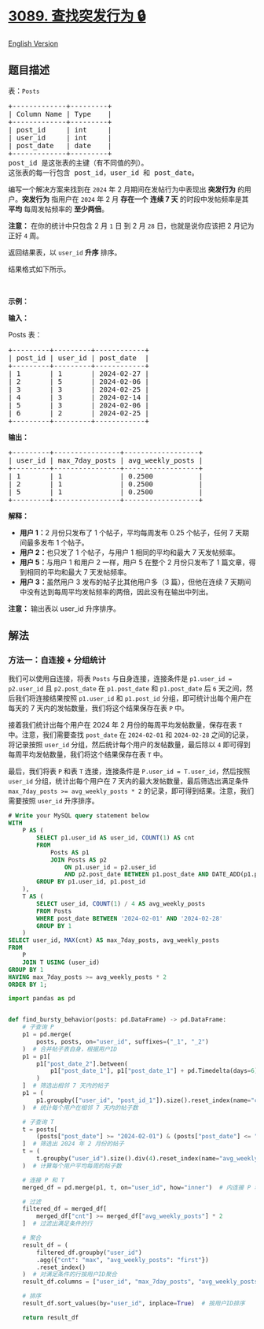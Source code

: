 # [3089. 查找突发行为 🔒](https://leetcode.cn/problems/find-bursty-behavior)

[English Version](/solution/3000-3099/3089.Find%20Bursty%20Behavior/README_EN.md)

<!-- tags:数据库 -->

<!-- difficulty:中等 -->

## 题目描述

<!-- 这里写题目描述 -->

<p>表：<code>Posts</code></p>

<pre>
+-------------+---------+
| Column Name | Type    |
+-------------+---------+
| post_id     | int     |
| user_id     | int     |
| post_date   | date    |
+-------------+---------+
post_id 是这张表的主键（有不同值的列）。
这张表的每一行包含 post_id，user_id 和 post_date。
</pre>

<p>编写一个解决方案来找到在 <code>2024</code> 年 2 月期间在发帖行为中表现出 <strong>突发行为</strong> 的用户。<strong>突发行为</strong>&nbsp;指用户在&nbsp;<code>2024</code> 年 2 月 <strong>存在一个</strong> <strong>连续 7 天</strong> 的时段中发帖频率是其 <strong>平均</strong> 每周发帖频率的 <strong>至少两倍</strong>。</p>

<p><strong>注意：</strong>&nbsp;在你的统计中只包含 2 月 <code>1</code> 日 到 2 月 <code>28</code> 日，也就是说你应该把 2 月记为正好 <code>4</code> 周。</p>

<p>返回结果表，以<em>&nbsp;</em><code>user_id</code><em> </em><strong>升序</strong><em>&nbsp;</em>排序。</p>

<p>结果格式如下所示。</p>

<p>&nbsp;</p>

<p><strong class="example">示例：</strong></p>

<div class="example-block">
<p><strong>输入：</strong></p>

<p>Posts 表：</p>

<pre class="example-io">
+---------+---------+------------+
| post_id | user_id | post_date  |
+---------+---------+------------+
| 1       | 1       | 2024-02-27 |
| 2       | 5       | 2024-02-06 |
| 3       | 3       | 2024-02-25 |
| 4       | 3       | 2024-02-14 |
| 5       | 3       | 2024-02-06 |
| 6       | 2       | 2024-02-25 |
+---------+---------+------------+
</pre>

<p><strong>输出：</strong></p>

<pre class="example-io">
+---------+----------------+------------------+
| user_id | max_7day_posts | avg_weekly_posts |
+---------+----------------+------------------+
| 1       | 1              | 0.2500           |
| 2       | 1              | 0.2500           |
| 5       | 1              | 0.2500           |
+---------+----------------+------------------+
</pre>

<p><strong>解释：</strong></p>

<ul>
	<li><strong>用户 1：</strong>2 月份只发布了 1 个帖子，平均每周发布 0.25 个帖子，任何 7 天期间最多发布 1 个帖子。</li>
	<li><strong>用户 2：</strong>也只发了 1 个帖子，与用户 1 相同的平均和最大 7 天发帖频率。</li>
	<li><strong>用户 5：</strong>与用户 1 和用户 2 一样，用户 5 在整个 2 月份只发布了 1 篇文章，得到相同的平均和最大 7 天发帖频率。</li>
	<li><strong>用户 3：</strong>虽然用户 3 发布的帖子比其他用户多（3 篇），但他在连续 7 天期间中没有达到每周平均发帖频率的两倍，因此没有在输出中列出。</li>
</ul>

<p><b>注意：</b>&nbsp;输出表以 user_id 升序排序。</p>
</div>

## 解法

### 方法一：自连接 + 分组统计

我们可以使用自连接，将表 `Posts` 与自身连接，连接条件是 `p1.user_id = p2.user_id` 且 `p2.post_date` 在 `p1.post_date` 和 `p1.post_date` 后 `6` 天之间，然后我们将连接结果按照 `p1.user_id` 和 `p1.post_id` 分组，即可统计出每个用户在每天的 7 天内的发帖数量，我们将这个结果保存在表 `P` 中。

接着我们统计出每个用户在 2024 年 2 月份的每周平均发帖数量，保存在表 `T` 中。注意，我们需要查找 `post_date` 在 `2024-02-01` 和 `2024-02-28` 之间的记录，将记录按照 `user_id` 分组，然后统计每个用户的发帖数量，最后除以 `4` 即可得到每周平均发帖数量，我们将这个结果保存在表 `T` 中。

最后，我们将表 `P` 和表 `T` 连接，连接条件是 `P.user_id = T.user_id`，然后按照 `user_id` 分组，统计出每个用户在 7 天内的最大发帖数量，最后筛选出满足条件 `max_7day_posts >= avg_weekly_posts * 2` 的记录，即可得到结果。注意，我们需要按照 `user_id` 升序排序。

<!-- tabs:start -->

```sql
# Write your MySQL query statement below
WITH
    P AS (
        SELECT p1.user_id AS user_id, COUNT(1) AS cnt
        FROM
            Posts AS p1
            JOIN Posts AS p2
                ON p1.user_id = p2.user_id
                AND p2.post_date BETWEEN p1.post_date AND DATE_ADD(p1.post_date, INTERVAL 6 DAY)
        GROUP BY p1.user_id, p1.post_id
    ),
    T AS (
        SELECT user_id, COUNT(1) / 4 AS avg_weekly_posts
        FROM Posts
        WHERE post_date BETWEEN '2024-02-01' AND '2024-02-28'
        GROUP BY 1
    )
SELECT user_id, MAX(cnt) AS max_7day_posts, avg_weekly_posts
FROM
    P
    JOIN T USING (user_id)
GROUP BY 1
HAVING max_7day_posts >= avg_weekly_posts * 2
ORDER BY 1;
```

```python
import pandas as pd


def find_bursty_behavior(posts: pd.DataFrame) -> pd.DataFrame:
    # 子查询 P
    p1 = pd.merge(
        posts, posts, on="user_id", suffixes=("_1", "_2")
    )  # 合并帖子表自身，根据用户ID
    p1 = p1[
        p1["post_date_2"].between(
            p1["post_date_1"], p1["post_date_1"] + pd.Timedelta(days=6)
        )
    ]  # 筛选出相邻 7 天内的帖子
    p1 = (
        p1.groupby(["user_id", "post_id_1"]).size().reset_index(name="cnt")
    )  # 统计每个用户在相邻 7 天内的帖子数

    # 子查询 T
    t = posts[
        (posts["post_date"] >= "2024-02-01") & (posts["post_date"] <= "2024-02-28")
    ]  # 筛选出 2024 年 2 月份的帖子
    t = (
        t.groupby("user_id").size().div(4).reset_index(name="avg_weekly_posts")
    )  # 计算每个用户平均每周的帖子数

    # 连接 P 和 T
    merged_df = pd.merge(p1, t, on="user_id", how="inner")  # 内连接 P 和 T

    # 过滤
    filtered_df = merged_df[
        merged_df["cnt"] >= merged_df["avg_weekly_posts"] * 2
    ]  # 过滤出满足条件的行

    # 聚合
    result_df = (
        filtered_df.groupby("user_id")
        .agg({"cnt": "max", "avg_weekly_posts": "first"})
        .reset_index()
    )  # 对满足条件的行按用户ID聚合
    result_df.columns = ["user_id", "max_7day_posts", "avg_weekly_posts"]  # 重命名列名

    # 排序
    result_df.sort_values(by="user_id", inplace=True)  # 按用户ID排序

    return result_df
```

<!-- tabs:end -->

<!-- end -->
